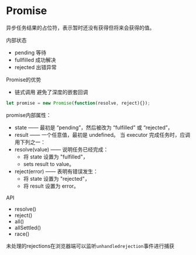 # Promise

异步任务结果的占位符，表示暂时还没有获得但将来会获得的值。

内部状态

- pending 等待
- fullfilled 成功解决
- rejected 出错异常

Promise的优势

- 链式调用 避免了深度的嵌套回调

```js
let promise = new Promise(function(resolve, reject){});
```

promise内部属性：

- state —— 最初是 “pending”，然后被改为 “fulfilled” 或 “rejected”，
- result —— 一个任意值，最初是 undefined。
当 executor 完成任务时，应调用下列之一：
- resolve(value) —— 说明任务已经完成：
  - 将 state 设置为 "fulfilled"，
  - sets result to value。
- reject(error) —— 表明有错误发生：
  - 将 state 设置为 "rejected"，
  - 将 result 设置为 error。

API

- resolve()
- reject()
- all()
- allSettled()
- race()

未处理的rejections在浏览器端可以监听`unhandledrejection`事件进行捕获
